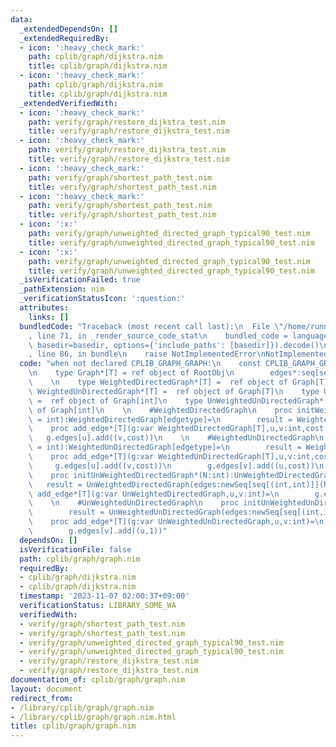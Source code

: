 ```yaml
---
data:
  _extendedDependsOn: []
  _extendedRequiredBy:
  - icon: ':heavy_check_mark:'
    path: cplib/graph/dijkstra.nim
    title: cplib/graph/dijkstra.nim
  - icon: ':heavy_check_mark:'
    path: cplib/graph/dijkstra.nim
    title: cplib/graph/dijkstra.nim
  _extendedVerifiedWith:
  - icon: ':heavy_check_mark:'
    path: verify/graph/restore_dijkstra_test.nim
    title: verify/graph/restore_dijkstra_test.nim
  - icon: ':heavy_check_mark:'
    path: verify/graph/restore_dijkstra_test.nim
    title: verify/graph/restore_dijkstra_test.nim
  - icon: ':heavy_check_mark:'
    path: verify/graph/shortest_path_test.nim
    title: verify/graph/shortest_path_test.nim
  - icon: ':heavy_check_mark:'
    path: verify/graph/shortest_path_test.nim
    title: verify/graph/shortest_path_test.nim
  - icon: ':x:'
    path: verify/graph/unweighted_directed_graph_typical90_test.nim
    title: verify/graph/unweighted_directed_graph_typical90_test.nim
  - icon: ':x:'
    path: verify/graph/unweighted_directed_graph_typical90_test.nim
    title: verify/graph/unweighted_directed_graph_typical90_test.nim
  _isVerificationFailed: true
  _pathExtension: nim
  _verificationStatusIcon: ':question:'
  attributes:
    links: []
  bundledCode: "Traceback (most recent call last):\n  File \"/home/runner/.local/lib/python3.10/site-packages/onlinejudge_verify/documentation/build.py\"\
    , line 71, in _render_source_code_stat\n    bundled_code = language.bundle(stat.path,\
    \ basedir=basedir, options={'include_paths': [basedir]}).decode()\n  File \"/home/runner/.local/lib/python3.10/site-packages/onlinejudge_verify/languages/nim.py\"\
    , line 86, in bundle\n    raise NotImplementedError\nNotImplementedError\n"
  code: "when not declared CPLIB_GRAPH_GRAPH:\n    const CPLIB_GRAPH_GRAPH* = 1 \n\
    \n    type Graph*[T] = ref object of RootObj\n        edges*:seq[seq[(int,T)]]\n\
    \    \n    type WeightedDirectedGraph*[T] =  ref object of Graph[T]\n    type\
    \ WeightedUnDirectedGraph*[T] =  ref object of Graph[T]\n    type UnWeightedDirectedGraph*\
    \ =  ref object of Graph[int]\n    type UnWeightedUnDirectedGraph* =  ref object\
    \ of Graph[int]\n    \n    #WeightedDirectedGraph\n    proc initWeightedDirectedGraph*(N:int,edgetype:typedesc\
    \ = int):WeightedDirectedGraph[edgetype]=\n        result = WeightedDirectedGraph[edgetype](edges:newSeq[seq[(int,edgetype)]](N))\n\
    \    proc add_edge*[T](g:var WeightedDirectedGraph[T],u,v:int,cost:T)=\n     \
    \   g.edges[u].add((v,cost))\n    \n    #WeightedUnDirectedGraph\n    proc initWeightedUnDirectedGraph*(N:int,edgetype:typedesc\
    \ = int):WeightedUnDirectedGraph[edgetype]=\n        result = WeightedUnDirectedGraph[edgetype](edges:newSeq[seq[(int,edgetype)]](N))\n\
    \    proc add_edge*[T](g:var WeightedUnDirectedGraph[T],u,v:int,cost:T)=\n   \
    \     g.edges[u].add((v,cost))\n        g.edges[v].add((u,cost))\n    \n    #UnWeightedDirectedGraph\n\
    \    proc initUnWeightedDirectedGraph*(N:int):UnWeightedDirectedGraph=\n     \
    \   result = UnWeightedDirectedGraph(edges:newSeq[seq[(int,int)]](N))\n    proc\
    \ add_edge*[T](g:var UnWeightedDirectedGraph,u,v:int)=\n        g.edges[u].add((v,1))\n\
    \    \n    #UnWeightedUnDirectedGraph\n    proc initUnWeightedUnDirectedGraph*(N:int):UnWeightedUnDirectedGraph=\n\
    \        result = UnWeightedUnDirectedGraph(edges:newSeq[seq[(int,int)]](N))\n\
    \    proc add_edge*[T](g:var UnWeightedUnDirectedGraph,u,v:int)=\n        g.edges[u].add((v,1))\n\
    \        g.edges[v].add((u,1))"
  dependsOn: []
  isVerificationFile: false
  path: cplib/graph/graph.nim
  requiredBy:
  - cplib/graph/dijkstra.nim
  - cplib/graph/dijkstra.nim
  timestamp: '2023-11-07 02:00:37+09:00'
  verificationStatus: LIBRARY_SOME_WA
  verifiedWith:
  - verify/graph/shortest_path_test.nim
  - verify/graph/shortest_path_test.nim
  - verify/graph/unweighted_directed_graph_typical90_test.nim
  - verify/graph/unweighted_directed_graph_typical90_test.nim
  - verify/graph/restore_dijkstra_test.nim
  - verify/graph/restore_dijkstra_test.nim
documentation_of: cplib/graph/graph.nim
layout: document
redirect_from:
- /library/cplib/graph/graph.nim
- /library/cplib/graph/graph.nim.html
title: cplib/graph/graph.nim
---
```

